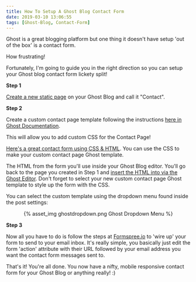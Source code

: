 ```yaml
---
title: How To Setup A Ghost Blog Contact Form
date: 2019-03-10 13:06:55
tags: [Ghost-Blog, Contact-Form]
---
```


Ghost is a great blogging platform but one thing it doesn't have setup 'out of the box' is a contact form. 

How frustrating! 

Fortunately, I'm going to guide you in the right direction so you can setup your Ghost blog contact form lickety split!

**Step 1** 

[Create a new static page](https://docs.ghost.org/concepts/pages/) on your Ghost Blog and call it "Contact". 

**Step 2** 

Create a custom contact page template following the instructions [here in Ghost Documentation](https://docs.ghost.org/tutorials/custom-page-templates/). 

This will allow you to add custom CSS for the Contact Page! 

[Here's a great contact form using CSS & HTML](https://www.w3schools.com/howto/howto_css_contact_form.asp). You can use the CSS to make your custom contact page Ghost template.

The HTML from the form you'll use inside your Ghost Blog editor. You'll go back to the page you created in Step 1 and [insert the HTML into via the Ghost Editor](https://docs.ghost.org/faq/using-the-editor/). Don't forget to select your new custom contact page Ghost template to style up the form with the CSS. 

You can select the custom template using the dropdown menu found inside the post settings:

<center>{% asset_img ghostdropdown.png Ghost Dropdown Menu %}</center>

**Step 3** 

Now all you have to do is follow the steps at [Formspree.io](https://formspree.io) to 'wire up' your form to send to your email inbox. It's really simple, you basically just edit the form 'action' attribute with their URL followed by your email address you want the contact form messages sent to.

That's it! You're all done. You now have a nifty, mobile responsive contact form for your Ghost Blog or anything really! :)